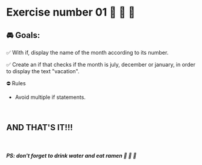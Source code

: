 # **Exercise number 01** :metal: :metal: :metal:

## :oncoming_automobile: **Goals**:  

:white_check_mark: With if, display the name of the month according to its number.

:white_check_mark: Create an if that checks if the month is july, december or january, in order to display the text "vacation".


:no_entry: Rules

* Avoid multiple if statements.
  
<br>

## AND THAT'S IT!!!

<br>

##### ***PS: don't forget to drink water and eat ramen*** :ramen: :ramen: :ramen: